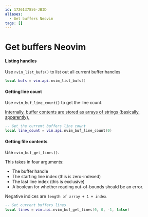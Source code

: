 ```yaml
---
id: 1726137856-JBID
aliases:
  - Get buffers Neovim
tags: []
---
```


# Get buffers Neovim

#### Listing handles

Use `nvim_list_bufs()` to list out all current buffer handles

```lua
local bufs = vim.api.nvim_list_bufs()
```

#### Getting line count

Use `nvim_buf_line_count()` to get the line count.

[Internally, buffer contents are stored as arrays of strings (basically, apparently).](https://www.reddit.com/r/neovim/comments/mq4pxn/comment/gufgtv8/?utm_source=share&utm_medium=web3x&utm_name=web3xcss&utm_term=1&utm_content=share_button)

```lua
-- Get the current buffers line count
local line_count = vim.api.nvim_buf_line_count(0)
```

#### Getting file contents

Use `nvim_buf_get_lines()`.

This takes in four arguments:
- The buffer handle
- The starting line index (this is zero-indexed)
- The last line index (this is exclusive)
- A boolean for whether reading out-of-bounds should be an error.

Negative indices are `length of array + 1 + index`.

```lua
-- Get current buffers lines
local lines = vim.api.nvim_buf_get_lines(0, 0, -1, false)
```

